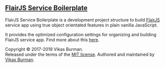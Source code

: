 [FlairJS Service Boilerplate](https://flairjs.com/templates/#/service)
---

FlairJS Service Boilerplate is a development project structure to build [FlairJS](https://flairjs.com) service app using true object orientated features in plain vanilla JavaScript.

It provides the optimized configuration settings for organizing and building FlairJS service app. Find more about this [here](https://flairjs.com/templates/#/service).



Copyright &copy; 2017-2019 Vikas Burman.<br/>
Released under the terms of the [MIT license](https://github.com/vikasburman/flairjs-fabric/blob/master/LICENSE). Authored and maintained by [Vikas Burman](https://www.linkedin.com/in/vikasburman/). 